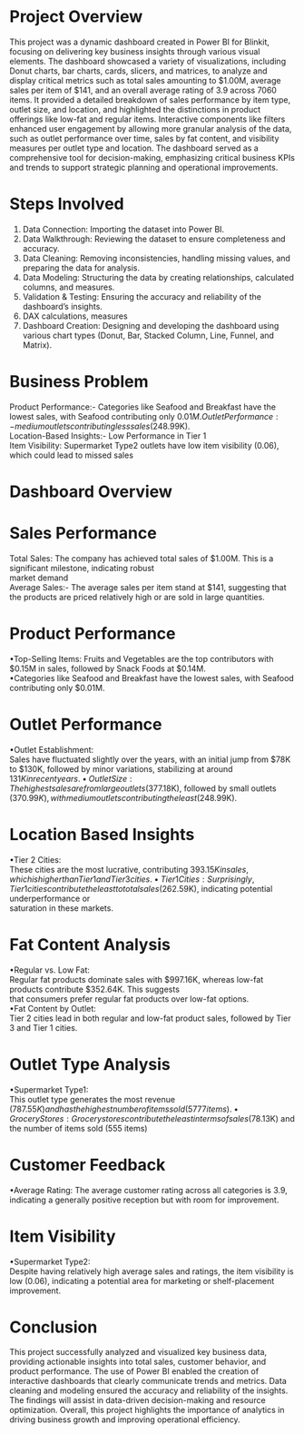 # Project Overview  
This project was a dynamic dashboard created in Power BI for Blinkit, focusing on delivering key business insights through various visual elements. The dashboard showcased a variety of visualizations, including Donut charts, bar charts, cards, slicers, and matrices, to analyze and display critical metrics such as total sales amounting to $1.00M, average sales per item of $141, and an overall average rating of 3.9 across 7060 items. It provided a detailed breakdown of sales performance by item type, outlet size, and location, and highlighted the distinctions in product offerings like low-fat and regular items. Interactive components like filters enhanced user engagement by allowing more granular analysis of the data, such as outlet performance over time, sales by fat content, and visibility measures per outlet type and location. The dashboard served as a comprehensive tool for decision-making, emphasizing critical business KPIs and trends to support strategic planning and operational improvements.

# Steps Involved  
1. Data Connection: Importing the dataset into Power BI.  
2. Data Walkthrough: Reviewing the dataset to ensure completeness and accuracy.  
3. Data Cleaning: Removing inconsistencies, handling missing values, and preparing the data for analysis.  
4. Data Modeling: Structuring the data by creating relationships, calculated columns, and measures.  
5. Validation & Testing: Ensuring the accuracy and reliability of the dashboard’s insights.  
6. DAX calculations, measures  
7. Dashboard Creation: Designing and developing the dashboard using various chart types (Donut, Bar, Stacked Column, 
   Line, Funnel, and Matrix).

# Business Problem   
   Product Performance:- Categories like Seafood and Breakfast have the lowest sales, with Seafood contributing only     $0.01M.  
   Outlet Performance:- medium outlets contributing less sales ($248.99K).  
   Location-Based Insights:- Low Performance in Tier 1  
   Item Visibility: Supermarket Type2 outlets have low item visibility (0.06), which could lead to missed sales  
   
# Dashboard Overview
   # Sales Performance  
   Total Sales: The company has achieved total sales of $1.00M. This is a significant milestone, indicating robust   
   market demand  
   Average Sales:- The average sales per item stand at $141, suggesting that the products are priced relatively high 
   or are sold in large quantities.    
   
   # Product Performance  
   •Top-Selling Items: Fruits and Vegetables are the top contributors with $0.15M in sales, followed by Snack
    Foods at $0.14M.  
   •Categories like Seafood and Breakfast have the lowest sales, with Seafood contributing only $0.01M.

# Outlet Performance  
•Outlet Establishment:  
Sales have fluctuated slightly over the years, with an initial jump from $78K to $130K, followed by minor variations, 
  stabilizing at around $131K in recent years.  
•Outlet Size:  
The highest sales are from large outlets ($377.18K), followed by small outlets ($370.99K), with medium outlets  
 contributing the least ($248.99K).  

 # Location Based Insights  
•Tier 2 Cities:  
These cities are the most lucrative, contributing $393.15K in sales, which is higher than Tier 1 and Tier 3 cities.  
•Tier 1 Cities:  
Surprisingly, Tier 1 cities contribute the least to total sales ($262.59K), indicating potential underperformance or  
 saturation in these markets.  

 # Fat Content Analysis  
•Regular vs. Low Fat:  
Regular fat products dominate sales with $997.16K, whereas low-fat products contribute $352.64K. This suggests  
that consumers prefer regular fat products over low-fat options.  
•Fat Content by Outlet:  
Tier 2 cities lead in both regular and low-fat product sales, followed by Tier 3 and Tier 1 cities.  

# Outlet Type Analysis  
•Supermarket Type1:  
This outlet type generates the most revenue ($787.55K) and has the highest number of items sold (5777 items).  
•Grocery Stores:  
Grocery stores contribute the least in terms of sales ($78.13K) and the number of items sold (555 items)  

# Customer Feedback   
•Average Rating: The average customer rating across all categories is 3.9, indicating a generally positive reception   but with room for improvement.  

# Item Visibility  
•Supermarket Type2:  
Despite having relatively high average sales and ratings, the item visibility is low (0.06), indicating a potential   area for marketing or shelf-placement improvement.  

# Conclusion  
This project successfully analyzed and visualized key business data, providing actionable insights into total sales,   customer behavior, and product performance. The use of Power BI enabled the creation of interactive dashboards that   clearly communicate trends and metrics. Data cleaning and modeling ensured the accuracy and reliability of the   insights. The findings will assist in data-driven decision-making and resource optimization. Overall, this project   highlights the importance of analytics in driving business growth and improving operational efficiency.  


   
